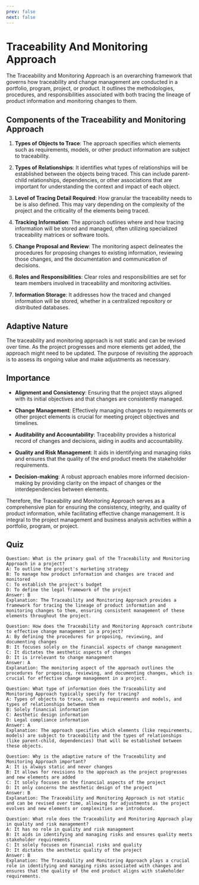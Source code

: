 ```yaml
---
prev: false
next: false
---
```


# Traceability And Monitoring Approach

The Traceability and Monitoring Approach is an overarching framework that governs how traceability and change management are conducted in a portfolio, program, project, or product. It outlines the methodologies, procedures, and responsibilities associated with both tracing the lineage of product information and monitoring changes to them.

## Components of the Traceability and Monitoring Approach

1. **Types of Objects to Trace**: The approach specifies which elements such as requirements, models, or other product information are subject to traceability.

2. **Types of Relationships**: It identifies what types of relationships will be established between the objects being traced. This can include parent-child relationships, dependencies, or other associations that are important for understanding the context and impact of each object.

3. **Level of Tracing Detail Required**: How granular the traceability needs to be is also defined. This may vary depending on the complexity of the project and the criticality of the elements being traced.

4. **Tracking Information**: The approach outlines where and how tracing information will be stored and managed, often utilizing specialized traceability matrices or software tools.

5. **Change Proposal and Review**: The monitoring aspect delineates the procedures for proposing changes to existing information, reviewing those changes, and the documentation and communication of decisions.

6. **Roles and Responsibilities**: Clear roles and responsibilities are set for team members involved in traceability and monitoring activities.

7. **Information Storage**: It addresses how the traced and changed information will be stored, whether in a centralized repository or distributed databases.

## Adaptive Nature

The traceability and monitoring approach is not static and can be revised over time. As the project progresses and more elements get added, the approach might need to be updated. The purpose of revisiting the approach is to assess its ongoing value and make adjustments as necessary.

## Importance

- **Alignment and Consistency**: Ensuring that the project stays aligned with its initial objectives and that changes are consistently managed.
- **Change Management**: Effectively managing changes to requirements or other project elements is crucial for meeting project objectives and timelines.

- **Auditability and Accountability**: Traceability provides a historical record of changes and decisions, aiding in audits and accountability.

- **Quality and Risk Management**: It aids in identifying and managing risks and ensures that the quality of the end product meets the stakeholder requirements.

- **Decision-making**: A robust approach enables more informed decision-making by providing clarity on the impact of changes or the interdependencies between elements.

Therefore, the Traceability and Monitoring Approach serves as a comprehensive plan for ensuring the consistency, integrity, and quality of product information, while facilitating effective change management. It is integral to the project management and business analysis activities within a portfolio, program, or project.

## Quiz

```quiz
Question: What is the primary goal of the Traceability and Monitoring Approach in a project?
A: To outline the project's marketing strategy
B: To manage how product information and changes are traced and monitored
C: To establish the project's budget
D: To define the legal framework of the project
Answer: B
Explanation: The Traceability and Monitoring Approach provides a framework for tracing the lineage of product information and monitoring changes to them, ensuring consistent management of these elements throughout the project.

Question: How does the Traceability and Monitoring Approach contribute to effective change management in a project?
A: By defining the procedures for proposing, reviewing, and documenting changes
B: It focuses solely on the financial aspects of change management
C: It dictates the aesthetic aspects of changes
D: It is irrelevant to change management
Answer: A
Explanation: The monitoring aspect of the approach outlines the procedures for proposing, reviewing, and documenting changes, which is crucial for effective change management in a project.

Question: What type of information does the Traceability and Monitoring Approach typically specify for tracing?
A: Types of objects to trace, such as requirements and models, and types of relationships between them
B: Solely financial information
C: Aesthetic design information
D: Legal compliance information
Answer: A
Explanation: The approach specifies which elements (like requirements, models) are subject to traceability and the types of relationships (like parent-child, dependencies) that will be established between these objects.

Question: Why is the adaptive nature of the Traceability and Monitoring Approach important?
A: It is always static and never changes
B: It allows for revisions to the approach as the project progresses and new elements are added
C: It solely focuses on the financial aspects of the project
D: It only concerns the aesthetic design of the project
Answer: B
Explanation: The Traceability and Monitoring Approach is not static and can be revised over time, allowing for adjustments as the project evolves and new elements or complexities are introduced.

Question: What role does the Traceability and Monitoring Approach play in quality and risk management?
A: It has no role in quality and risk management
B: It aids in identifying and managing risks and ensures quality meets stakeholder requirements
C: It solely focuses on financial risks and quality
D: It dictates the aesthetic quality of the project
Answer: B
Explanation: The Traceability and Monitoring Approach plays a crucial role in identifying and managing risks associated with changes and ensures that the quality of the end product aligns with stakeholder requirements.
```
